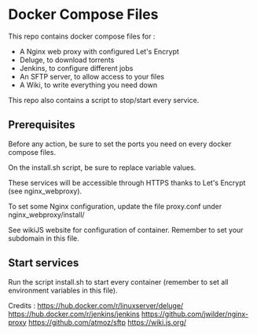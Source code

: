 # Docker Compose Files

This repo contains docker compose files for : 
- A Nginx web proxy with configured Let's Encrypt
- Deluge, to download torrents
- Jenkins, to configure different jobs
- An SFTP server, to allow access to your files
- A Wiki, to write everything you need down

This repo also contains a script to stop/start every service.

## Prerequisites

Before any action, be sure to set the ports you need on every docker compose files.

On the install.sh script, be sure to replace variable values.

These services will be accessible through HTTPS thanks to Let's Encrypt (see nginx_webproxy).

To set some Nginx configuration, update the file proxy.conf under nginx_webproxy/install/

See wikiJS website for configuration of container.
Remember to set your subdomain in this file.


## Start services
Run the script install.sh to start every container (remember to set all environment variables in this file).

Credits :
https://hub.docker.com/r/linuxserver/deluge/
https://hub.docker.com/r/jenkins/jenkins
https://github.com/jwilder/nginx-proxy
https://github.com/atmoz/sftp
https://wiki.js.org/